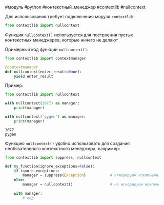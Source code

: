 #модуль #python #контекстный_менеджер #contextlib #nullcontext


Для использования требует подключения модуля `contextlib`:
```python
from contextlib import nullcontext
```

Функция `nullcontext()` используется для построения пустых контекстных менеджеров, которые ничего не делают

Примерный код функции `nullcontext()`:
```python
from contextlib import contextmanager

@contextmanager
def nullcontext(enter_result=None):
    yield enter_result
```
Пример:
```python
from contextlib import nullcontext

with nullcontext(2077) as manager:
    print(manager)

with nullcontext('pygen') as manager:
    print(manager)
```
```
2077
pygen
```

Функцию `nullcontext()` удобно использовать для создания необязательного контекстного менеджера, например:
```python
from contextlib import suppress, nullcontext

def my_function(ignore_exceptions=False):
    if ignore_exceptions:
        manager = suppress(Exception)           # игнорируем исключения
    else:
        manager = nullcontext()                 # не игнорируем исключения
    
    with manager:
        # код
```